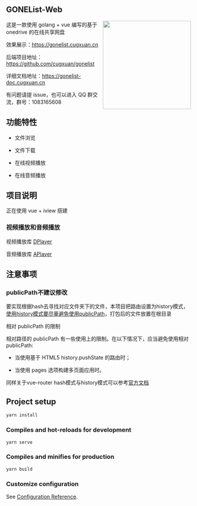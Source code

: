 ## GONEList-Web

<img align="right" width="240" src="https://gonelist-doc.cugxuan.cn/img/logo/logo.png">

这是一款使用 golang + vue 编写的基于 onedrive 的在线共享网盘

效果展示：https://gonelist.cugxuan.cn

后端项目地址：https://github.com/cugxuan/gonelist

详细文档地址：https://gonelist-doc.cugxuan.cn

有问题请提 issue，也可以进入 QQ 群交流，群号：1083165608

## 功能特性

- 文件浏览

- 文件下载

- 在线视频播放

- 在线音频播放

## 项目说明

正在使用 vue + iview 搭建

### 视频播放和音频播放

视频播放库 [DPlayer](http://dplayer.js.org/)


音频播放库 [APlayer](https://aplayer.js.org/)

## 注意事项

### publicPath不建议修改

要实现根据hash去寻找对应文件夹下的文件，本项目把路由设置为history模式，[使用history模式要尽量避免使用publicPath](https://cli.vuejs.org/zh/config/#publicpath)，打包后的文件放置在根目录

相对 publicPath 的限制

相对路径的 publicPath 有一些使用上的限制。在以下情况下，应当避免使用相对 publicPath:

- 当使用基于 HTML5 history.pushState 的路由时；

- 当使用 pages 选项构建多页面应用时。


同样关于vue-router hash模式与history模式可以参考[官方文档](https://router.vuejs.org/zh/guide/essentials/history-mode.html#%E5%90%8E%E7%AB%AF%E9%85%8D%E7%BD%AE%E4%BE%8B%E5%AD%90)

## Project setup
```
yarn install
```

### Compiles and hot-reloads for development
```
yarn serve
```

### Compiles and minifies for production
```
yarn build
```

### Customize configuration
See [Configuration Reference](https://cli.vuejs.org/config/).

